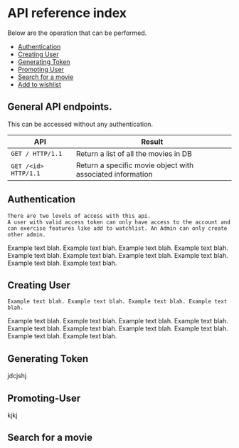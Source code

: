 # API reference index

Below are the operation that can be performed.
- [Authentication](#authentication) 
- [Creating User](#Creating-User) 
- [Generating Token](#Generating-Token)
- [Promoting User](#Promoting-User)
- [Search for a movie](#Search-for-a-movie)
- [Add to wishlist](#Add-to-wishlist)

## General API endpoints.
This can be accessed without any authentication.

|  API                   |  Result                                                      |
|------------------------|--------------------------------------------------------------|
| `GET / HTTP/1.1`       |  Return a list of all the movies in DB                       |
| `GET /<id>  HTTP/1.1`  |  Return a specific movie object with associated information  |

## Authentication
    There are two levels of access with this api.
    A user with valid access token can only have access to the account and can exercise features like add to watchlist. An Admin can only create other admin. 

Example text blah. Example text blah. Example text blah. Example text blah. 
Example text blah. Example text blah. Example text blah. Example text blah. 
Example text blah. Example text blah. 

## Creating User
    Example text blah. Example text blah. Example text blah. Example text blah. 
Example text blah. Example text blah. Example text blah. Example text blah. 
Example text blah. Example text blah. Example text blah. Example text blah. 
Example text blah. Example text blah. 

## Generating Token
jdcjshj

## Promoting-User
kjkj

## Search for a movie

